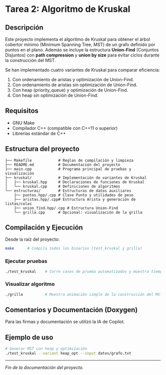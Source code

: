 # Tarea 2: Algoritmo de Kruskal

## Descripción

Este proyecto implementa el algoritmo de Kruskal para obtener el árbol cobertor mínimo (Minimum Spanning Tree, MST) de un grafo definido por puntos en el plano. Además se incluye la estructura **Union-Find** (Conjuntos Disjuntos) con **path compression** y **union by size** para evitar ciclos durante la construcción del MST.

Se han implementado cuatro variantes de Kruskal para comparar eficiencia:
1. Con ordenamiento de aristas y optimización de Union-Find.
2. Con ordenamiento de aristas sin optimización de Union-Find.
3. Con heap (priority_queue) y optimización de Union-Find.
4. Con heap sin optimización de Union-Find.

## Requisitos

- GNU Make
- Compilador C++ (compatible con C++11 o superior)
- Librerías estándar de C++

## Estructura del proyecto
```
├── Makefile            # Reglas de compilación y limpieza
├── README.md           # Documentación del proyecto
├── main.cpp            # Programa principal de pruebas y visualización
├── kruskal/            # Implementación de variantes de Kruskal
│   ├── kruskal.hpp     # Declaraciones de funciones de Kruskal
│   └── kruskal.cpp     # Definiciones de algoritmos
└── estructuras/        # Estructuras de datos auxiliares
    ├── puntos.hpp/.cpp # Clase Punto y utilidades de peso
    ├── aristas.hpp/.cpp# Estructura Arista y generación de listas/colas
    ├── union_find.hpp/.cpp # Estructura Union-Find
    └── grilla.cpp      # Opcional: visualización de la grilla
```

## Compilación y Ejecución

Desde la raíz del proyecto:

```bash
make      # Compila todos los binarios (test_kruskal y grilla)
```

### Ejecutar pruebas
```bash
./test_kruskal    # Corre casos de prueba automatizados y muestra tiempo de ejecución
```

### Visualizar algoritmo
```bash
./grilla          # Muestra animación simple de la construcción del MST en consola
```

## Comentarios y Documentación (Doxygen)

Para las firmas y documentación se utilizó la IA de Copilot.

## Ejemplo de uso

```bash
# Generar MST con heap y optimización
./test_kruskal --variant heap_opt --input datos/grafo.txt
```

---
*Fin de la documentación del proyecto.*
